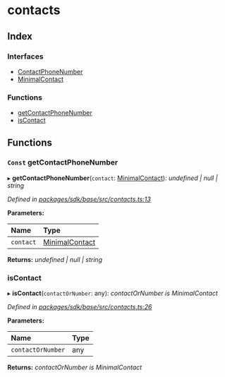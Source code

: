 # contacts

## Index

### Interfaces

* [ContactPhoneNumber]()
* [MinimalContact]()

### Functions

* [getContactPhoneNumber](_contacts_.md#const-getcontactphonenumber)
* [isContact](_contacts_.md#iscontact)

## Functions

### `Const` getContactPhoneNumber

▸ **getContactPhoneNumber**\(`contact`: [MinimalContact]()\): _undefined \| null \| string_

_Defined in_ [_packages/sdk/base/src/contacts.ts:13_](https://github.com/celo-org/celo-monorepo/blob/master/packages/sdk/base/src/contacts.ts#L13)

**Parameters:**

| Name | Type |
| :--- | :--- |
| `contact` | [MinimalContact]() |

**Returns:** _undefined \| null \| string_

### isContact

▸ **isContact**\(`contactOrNumber`: any\): _contactOrNumber is MinimalContact_

_Defined in_ [_packages/sdk/base/src/contacts.ts:26_](https://github.com/celo-org/celo-monorepo/blob/master/packages/sdk/base/src/contacts.ts#L26)

**Parameters:**

| Name | Type |
| :--- | :--- |
| `contactOrNumber` | any |

**Returns:** _contactOrNumber is MinimalContact_

